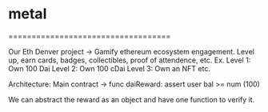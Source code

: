 # metal

===================================

Our Eth Denver project -> Gamify ethereum ecosystem engagement.
Level up, earn cards, badges, collectibles, proof of attendence, etc. 
Ex. Level 1: Own 100 Dai
    Level 2: Own 100 cDai
    Level 3: Own an NFT
    etc.

Architecture:
    Main contract ->
        func daiReward:
            assert user bal >= num (100)

We can abstract the reward as an object and have one function to verify it.